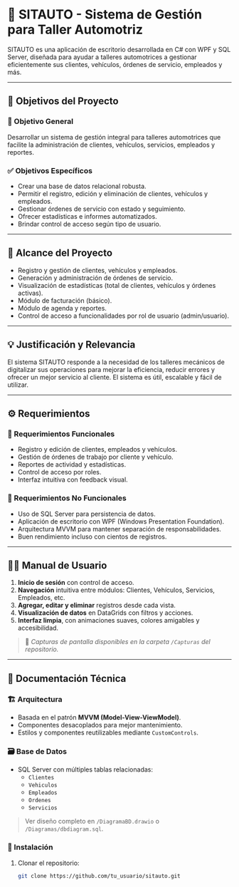 # 🚗 SITAUTO - Sistema de Gestión para Taller Automotriz

SITAUTO es una aplicación de escritorio desarrollada en C# con WPF y SQL Server, diseñada para ayudar a talleres automotrices a gestionar eficientemente sus clientes, vehículos, órdenes de servicio, empleados y más.

---

## 📌 Objetivos del Proyecto

### 🎯 Objetivo General
Desarrollar un sistema de gestión integral para talleres automotrices que facilite la administración de clientes, vehículos, servicios, empleados y reportes.

### ✅ Objetivos Específicos
- Crear una base de datos relacional robusta.
- Permitir el registro, edición y eliminación de clientes, vehículos y empleados.
- Gestionar órdenes de servicio con estado y seguimiento.
- Ofrecer estadísticas e informes automatizados.
- Brindar control de acceso según tipo de usuario.

---

## 📐 Alcance del Proyecto

- Registro y gestión de clientes, vehículos y empleados.
- Generación y administración de órdenes de servicio.
- Visualización de estadísticas (total de clientes, vehículos y órdenes activas).
- Módulo de facturación (básico).
- Módulo de agenda y reportes.
- Control de acceso a funcionalidades por rol de usuario (admin/usuario).

---

## 💡 Justificación y Relevancia

El sistema SITAUTO responde a la necesidad de los talleres mecánicos de digitalizar sus operaciones para mejorar la eficiencia, reducir errores y ofrecer un mejor servicio al cliente. El sistema es útil, escalable y fácil de utilizar.

---

## ⚙️ Requerimientos

### 🔧 Requerimientos Funcionales
- Registro y edición de clientes, empleados y vehículos.
- Gestión de órdenes de trabajo por cliente y vehículo.
- Reportes de actividad y estadísticas.
- Control de acceso por roles.
- Interfaz intuitiva con feedback visual.

### 🚫 Requerimientos No Funcionales
- Uso de SQL Server para persistencia de datos.
- Aplicación de escritorio con WPF (Windows Presentation Foundation).
- Arquitectura MVVM para mantener separación de responsabilidades.
- Buen rendimiento incluso con cientos de registros.

---

## 👨‍💻 Manual de Usuario

1. **Inicio de sesión** con control de acceso.
2. **Navegación** intuitiva entre módulos: Clientes, Vehículos, Servicios, Empleados, etc.
3. **Agregar, editar y eliminar** registros desde cada vista.
4. **Visualización de datos** en DataGrids con filtros y acciones.
5. **Interfaz limpia**, con animaciones suaves, colores amigables y accesibilidad.

> 📸 *Capturas de pantalla disponibles en la carpeta `/Capturas` del repositorio.*

---

## 🧱 Documentación Técnica

### 🏗️ Arquitectura
- Basada en el patrón **MVVM (Model-View-ViewModel)**.
- Componentes desacoplados para mejor mantenimiento.
- Estilos y componentes reutilizables mediante `CustomControls`.

### 🗃️ Base de Datos
- SQL Server con múltiples tablas relacionadas:
  - `Clientes`
  - `Vehiculos`
  - `Empleados`
  - `Ordenes`
  - `Servicios`

> Ver diseño completo en `/DiagramaBD.drawio` o `/Diagramas/dbdiagram.sql`.

### 🧩 Instalación

1. Clonar el repositorio:
   ```bash
   git clone https://github.com/tu_usuario/sitauto.git
